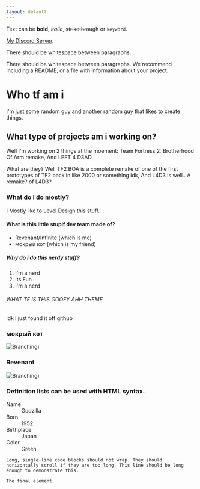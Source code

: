 ```yaml
---
layout: default
---
```


Text can be **bold**, _italic_, ~~strikethrough~~ or `keyword`.

[My Discord Server](https://discord.gg/2AHUV2m7Af).

There should be whitespace between paragraphs.

There should be whitespace between paragraphs. We recommend including a README, or a file with information about your project.

# Who tf am i

I'm just some random guy and another random guy that likes to create things. 

## What type of projects am i working on?

Well I'm working on 2 things at the moement: Team Fortress 2: Brotherhood Of Arm remake, And LEFT 4 D3AD.

What are they? Well TF2:BOA is a complete remake of one of the first prototypes of TF2 back in like 2000 or something idk, And L4D3 is well.. A remake? of L4D3? 

### What do I do mostly?

I Mostly like to Level Design this stuff.

#### What is this little stupif dev team made of?

*   Revenant/Infinite (which is me)
*   мокрый кот (which is my friend)

##### Why do i do this nerdy stuff?

1.  I'm a nerd
2.  Its Fun
3.  I'm a nerd

###### WHAT TF IS THIS GOOFY AHH THEME

idk i just found it off github 






### мокрый кот
![Branching](https://cdn.discordapp.com/attachments/601576372598603807/1108960631530467388/Pantalone.jpg))
### Revenant

![Branching](https://cdn.discordapp.com/attachments/1056106406803161109/1080614407777833060/090B9F05-F4F7-48B2-AC8E-EB9F28EF838A.jpg))


### Definition lists can be used with HTML syntax.

<dl>
<dt>Name</dt>
<dd>Godzilla</dd>
<dt>Born</dt>
<dd>1952</dd>
<dt>Birthplace</dt>
<dd>Japan</dd>
<dt>Color</dt>
<dd>Green</dd>
</dl>

```
Long, single-line code blocks should not wrap. They should horizontally scroll if they are too long. This line should be long enough to demonstrate this.
```

```
The final element.
```
